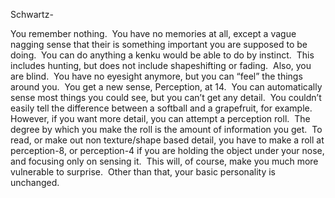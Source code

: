 Schwartz- 

You remember nothing.  You have no memories at all, except a vague nagging sense that their is something important you are supposed to be doing.  You can do anything a kenku would be able to do by instinct.  This includes hunting, but does not include shapeshifting or fading.  Also, you are blind.  You have no eyesight anymore, but you can “feel” the things around you.  You get a new sense, Perception, at 14.  You can automatically sense most things you could see, but you can’t get any detail.  You couldn’t easily tell the difference between a softball and a grapefruit, for example.  However, if you want more detail, you can attempt a perception roll.  The degree by which you make the roll is the amount of information you get.  To read, or make out non texture/shape based detail, you have to make a roll at perception-8, or perception-4 if you are holding the object under your nose, and focusing only on sensing it.  This will, of course, make you much more vulnerable to surprise.  Other than that, your basic personality is unchanged.